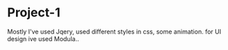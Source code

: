 # Project-1

Mostly I've used Jqery, used different styles in css, some animation. for UI design ive used Modula..
